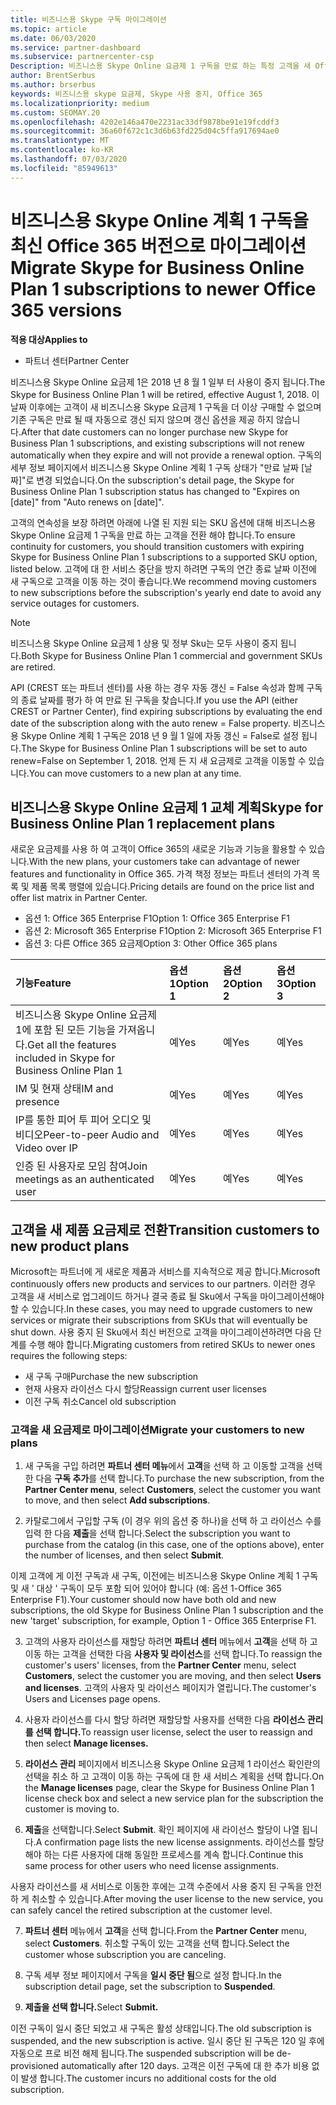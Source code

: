 ```yaml
---
title: 비즈니스용 Skype 구독 마이그레이션
ms.topic: article
ms.date: 06/03/2020
ms.service: partner-dashboard
ms.subservice: partnercenter-csp
Description: 비즈니스용 Skype Online 요금제 1 구독을 만료 하는 특정 고객을 새 Office 365 버전으로 마이그레이션하는 방법 및 시기에 대해 알아봅니다.
author: BrentSerbus
ms.author: brserbus
keywords: 비즈니스용 skype 요금제, Skype 사용 중지, Office 365
ms.localizationpriority: medium
ms.custom: SEOMAY.20
ms.openlocfilehash: 4202e146a470e2231ac33df9878be91e19fcddf3
ms.sourcegitcommit: 36a60f672c1c3d6b63fd225d04c5ffa917694ae0
ms.translationtype: MT
ms.contentlocale: ko-KR
ms.lasthandoff: 07/03/2020
ms.locfileid: "85949613"
---
```

# <a name="migrate-skype-for-business-online-plan-1-subscriptions-to-newer-office-365-versions"></a><span data-ttu-id="d2fb9-104">비즈니스용 Skype Online 계획 1 구독을 최신 Office 365 버전으로 마이그레이션</span><span class="sxs-lookup"><span data-stu-id="d2fb9-104">Migrate Skype for Business Online Plan 1 subscriptions to newer Office 365 versions</span></span>

<span data-ttu-id="d2fb9-105">**적용 대상**</span><span class="sxs-lookup"><span data-stu-id="d2fb9-105">**Applies to**</span></span>

- <span data-ttu-id="d2fb9-106">파트너 센터</span><span class="sxs-lookup"><span data-stu-id="d2fb9-106">Partner Center</span></span>

<span data-ttu-id="d2fb9-107">비즈니스용 Skype Online 요금제 1은 2018 년 8 월 1 일부 터 사용이 중지 됩니다.</span><span class="sxs-lookup"><span data-stu-id="d2fb9-107">The Skype for Business Online Plan 1 will be retired, effective August 1, 2018.</span></span> <span data-ttu-id="d2fb9-108">이 날짜 이후에는 고객이 새 비즈니스용 Skype 요금제 1 구독을 더 이상 구매할 수 없으며 기존 구독은 만료 될 때 자동으로 갱신 되지 않으며 갱신 옵션을 제공 하지 않습니다.</span><span class="sxs-lookup"><span data-stu-id="d2fb9-108">After that date customers can no longer purchase new Skype for Business Plan 1 subscriptions, and existing subscriptions will not renew automatically when they expire and will not provide a renewal option.</span></span> <span data-ttu-id="d2fb9-109">구독의 세부 정보 페이지에서 비즈니스용 Skype Online 계획 1 구독 상태가 "만료 날짜 [날짜]"로 변경 되었습니다.</span><span class="sxs-lookup"><span data-stu-id="d2fb9-109">On the subscription's detail page, the Skype for Business Online Plan 1 subscription status has changed to "Expires on [date]" from "Auto renews on [date]".</span></span>  

<span data-ttu-id="d2fb9-110">고객의 연속성을 보장 하려면 아래에 나열 된 지원 되는 SKU 옵션에 대해 비즈니스용 Skype Online 요금제 1 구독을 만료 하는 고객을 전환 해야 합니다.</span><span class="sxs-lookup"><span data-stu-id="d2fb9-110">To ensure continuity for customers, you should transition customers with expiring Skype for Business Online Plan 1 subscriptions to a supported SKU option, listed below.</span></span> <span data-ttu-id="d2fb9-111">고객에 대 한 서비스 중단을 방지 하려면 구독의 연간 종료 날짜 이전에 새 구독으로 고객을 이동 하는 것이 좋습니다.</span><span class="sxs-lookup"><span data-stu-id="d2fb9-111">We recommend moving customers to new subscriptions before the subscription's yearly end date to avoid any service outages for customers.</span></span> 

>[!NOTE]
><span data-ttu-id="d2fb9-112">비즈니스용 Skype Online 요금제 1 상용 및 정부 Sku는 모두 사용이 중지 됩니다.</span><span class="sxs-lookup"><span data-stu-id="d2fb9-112">Both Skype for Business Online Plan 1 commercial and government SKUs are retired.</span></span>

<span data-ttu-id="d2fb9-113">API (CREST 또는 파트너 센터)를 사용 하는 경우 자동 갱신 = False 속성과 함께 구독의 종료 날짜를 평가 하 여 만료 된 구독을 찾습니다.</span><span class="sxs-lookup"><span data-stu-id="d2fb9-113">If you use the API (either CREST or Partner Center), find expiring subscriptions by evaluating the end date of the subscription along with the auto renew = False property.</span></span> <span data-ttu-id="d2fb9-114">비즈니스용 Skype Online 계획 1 구독은 2018 년 9 월 1 일에 자동 갱신 = False로 설정 됩니다.</span><span class="sxs-lookup"><span data-stu-id="d2fb9-114">The Skype for Business Online Plan 1 subscriptions will be set to auto renew=False on September 1, 2018.</span></span> <span data-ttu-id="d2fb9-115">언제 든 지 새 요금제로 고객을 이동할 수 있습니다.</span><span class="sxs-lookup"><span data-stu-id="d2fb9-115">You can move customers to a new plan at any time.</span></span> 

## <a name="skype-for-business-online-plan-1-replacement-plans"></a><span data-ttu-id="d2fb9-116">비즈니스용 Skype Online 요금제 1 교체 계획</span><span class="sxs-lookup"><span data-stu-id="d2fb9-116">Skype for Business Online Plan 1 replacement plans</span></span>

<span data-ttu-id="d2fb9-117">새로운 요금제를 사용 하 여 고객이 Office 365의 새로운 기능과 기능을 활용할 수 있습니다.</span><span class="sxs-lookup"><span data-stu-id="d2fb9-117">With the new plans, your customers take can advantage of newer features and functionality in Office 365.</span></span> <span data-ttu-id="d2fb9-118">가격 책정 정보는 파트너 센터의 가격 목록 및 제품 목록 행렬에 있습니다.</span><span class="sxs-lookup"><span data-stu-id="d2fb9-118">Pricing details are found on the price list and offer list matrix in Partner Center.</span></span> 

- <span data-ttu-id="d2fb9-119">옵션 1: Office 365 Enterprise F1</span><span class="sxs-lookup"><span data-stu-id="d2fb9-119">Option 1: Office 365 Enterprise F1</span></span>
- <span data-ttu-id="d2fb9-120">옵션 2: Microsoft 365 Enterprise F1</span><span class="sxs-lookup"><span data-stu-id="d2fb9-120">Option 2: Microsoft 365 Enterprise F1</span></span>
- <span data-ttu-id="d2fb9-121">옵션 3: 다른 Office 365 요금제</span><span class="sxs-lookup"><span data-stu-id="d2fb9-121">Option 3: Other Office 365 plans</span></span>

|<span data-ttu-id="d2fb9-122">**기능**</span><span class="sxs-lookup"><span data-stu-id="d2fb9-122">**Feature**</span></span>    |<span data-ttu-id="d2fb9-123">**옵션 1**</span><span class="sxs-lookup"><span data-stu-id="d2fb9-123">**Option 1**</span></span>   |<span data-ttu-id="d2fb9-124">**옵션 2**</span><span class="sxs-lookup"><span data-stu-id="d2fb9-124">**Option 2**</span></span>   |<span data-ttu-id="d2fb9-125">**옵션 3**</span><span class="sxs-lookup"><span data-stu-id="d2fb9-125">**Option 3**</span></span>   |
|:-----------------|:-----------------|:-------------|:------------|
|<span data-ttu-id="d2fb9-126">비즈니스용 Skype Online 요금제 1에 포함 된 모든 기능을 가져옵니다.</span><span class="sxs-lookup"><span data-stu-id="d2fb9-126">Get all the features included in Skype for Business Online Plan 1</span></span>|<span data-ttu-id="d2fb9-127">예</span><span class="sxs-lookup"><span data-stu-id="d2fb9-127">Yes</span></span>   |<span data-ttu-id="d2fb9-128">예</span><span class="sxs-lookup"><span data-stu-id="d2fb9-128">Yes</span></span>   |<span data-ttu-id="d2fb9-129">예</span><span class="sxs-lookup"><span data-stu-id="d2fb9-129">Yes</span></span>   |
|<span data-ttu-id="d2fb9-130">IM 및 현재 상태</span><span class="sxs-lookup"><span data-stu-id="d2fb9-130">IM and presence</span></span> |<span data-ttu-id="d2fb9-131">예</span><span class="sxs-lookup"><span data-stu-id="d2fb9-131">Yes</span></span>   |<span data-ttu-id="d2fb9-132">예</span><span class="sxs-lookup"><span data-stu-id="d2fb9-132">Yes</span></span>   |<span data-ttu-id="d2fb9-133">예</span><span class="sxs-lookup"><span data-stu-id="d2fb9-133">Yes</span></span>   |
|<span data-ttu-id="d2fb9-134">IP를 통한 피어 투 피어 오디오 및 비디오</span><span class="sxs-lookup"><span data-stu-id="d2fb9-134">Peer-to-peer Audio and Video over IP</span></span>|<span data-ttu-id="d2fb9-135">예</span><span class="sxs-lookup"><span data-stu-id="d2fb9-135">Yes</span></span>   |<span data-ttu-id="d2fb9-136">예</span><span class="sxs-lookup"><span data-stu-id="d2fb9-136">Yes</span></span>   |<span data-ttu-id="d2fb9-137">예</span><span class="sxs-lookup"><span data-stu-id="d2fb9-137">Yes</span></span>   
|<span data-ttu-id="d2fb9-138">인증 된 사용자로 모임 참여</span><span class="sxs-lookup"><span data-stu-id="d2fb9-138">Join meetings as an authenticated user</span></span>| <span data-ttu-id="d2fb9-139">예</span><span class="sxs-lookup"><span data-stu-id="d2fb9-139">Yes</span></span>   |<span data-ttu-id="d2fb9-140">예</span><span class="sxs-lookup"><span data-stu-id="d2fb9-140">Yes</span></span>   |<span data-ttu-id="d2fb9-141">예</span><span class="sxs-lookup"><span data-stu-id="d2fb9-141">Yes</span></span>   |

## <a name="transition-customers-to-new-product-plans"></a><span data-ttu-id="d2fb9-142">고객을 새 제품 요금제로 전환</span><span class="sxs-lookup"><span data-stu-id="d2fb9-142">Transition customers to new product plans</span></span>

<span data-ttu-id="d2fb9-143">Microsoft는 파트너에 게 새로운 제품과 서비스를 지속적으로 제공 합니다.</span><span class="sxs-lookup"><span data-stu-id="d2fb9-143">Microsoft continuously offers new products and services to our partners.</span></span> <span data-ttu-id="d2fb9-144">이러한 경우 고객을 새 서비스로 업그레이드 하거나 결국 종료 될 Sku에서 구독을 마이그레이션해야 할 수 있습니다.</span><span class="sxs-lookup"><span data-stu-id="d2fb9-144">In these cases, you may need to upgrade customers to new services or migrate their subscriptions from SKUs that will eventually be shut down.</span></span> <span data-ttu-id="d2fb9-145">사용 중지 된 Sku에서 최신 버전으로 고객을 마이그레이션하려면 다음 단계를 수행 해야 합니다.</span><span class="sxs-lookup"><span data-stu-id="d2fb9-145">Migrating customers from retired SKUs to newer ones requires the following steps:</span></span>

- <span data-ttu-id="d2fb9-146">새 구독 구매</span><span class="sxs-lookup"><span data-stu-id="d2fb9-146">Purchase the new subscription</span></span>
- <span data-ttu-id="d2fb9-147">현재 사용자 라이선스 다시 할당</span><span class="sxs-lookup"><span data-stu-id="d2fb9-147">Reassign current user licenses</span></span>
- <span data-ttu-id="d2fb9-148">이전 구독 취소</span><span class="sxs-lookup"><span data-stu-id="d2fb9-148">Cancel old subscription</span></span>

### <a name="migrate-your-customers-to-new-plans"></a><span data-ttu-id="d2fb9-149">고객을 새 요금제로 마이그레이션</span><span class="sxs-lookup"><span data-stu-id="d2fb9-149">Migrate your customers to new plans</span></span>

1. <span data-ttu-id="d2fb9-150">새 구독을 구입 하려면 **파트너 센터 메뉴**에서 **고객**을 선택 하 고 이동할 고객을 선택한 다음 **구독 추가**를 선택 합니다.</span><span class="sxs-lookup"><span data-stu-id="d2fb9-150">To purchase the new subscription, from the **Partner Center menu**, select **Customers**, select the customer you want to move, and then select **Add subscriptions**.</span></span>

2. <span data-ttu-id="d2fb9-151">카탈로그에서 구입할 구독 (이 경우 위의 옵션 중 하나)을 선택 하 고 라이선스 수를 입력 한 다음 **제출**을 선택 합니다.</span><span class="sxs-lookup"><span data-stu-id="d2fb9-151">Select the subscription you want to purchase from the catalog (in this case, one of the options above), enter the number of licenses, and then select **Submit**.</span></span> 

<span data-ttu-id="d2fb9-152">이제 고객에 게 이전 구독과 새 구독, 이전에는 비즈니스용 Skype Online 계획 1 구독 및 새 ' 대상 ' 구독이 모두 포함 되어 있어야 합니다 (예: 옵션 1-Office 365 Enterprise F1).</span><span class="sxs-lookup"><span data-stu-id="d2fb9-152">Your customer should now have both old and new subscriptions, the old Skype for Business Online Plan 1  subscription and the new 'target' subscription, for example, Option 1 - Office 365 Enterprise F1.</span></span>

3. <span data-ttu-id="d2fb9-153">고객의 사용자 라이선스를 재할당 하려면 **파트너 센터** 메뉴에서 **고객**을 선택 하 고 이동 하는 고객을 선택한 다음 **사용자 및 라이선스**를 선택 합니다.</span><span class="sxs-lookup"><span data-stu-id="d2fb9-153">To reassign the customer's users' licenses, from the **Partner Center** menu, select **Customers**, select the customer you are moving, and then select **Users and licenses**.</span></span> <span data-ttu-id="d2fb9-154">고객의 사용자 및 라이선스 페이지가 열립니다.</span><span class="sxs-lookup"><span data-stu-id="d2fb9-154">The customer's Users and Licenses page opens.</span></span>

4. <span data-ttu-id="d2fb9-155">사용자 라이선스를 다시 할당 하려면 재할당할 사용자를 선택한 다음 **라이선스 관리를 선택 합니다.**</span><span class="sxs-lookup"><span data-stu-id="d2fb9-155">To reassign user license, select the user to reassign and then select **Manage licenses.**</span></span>

5. <span data-ttu-id="d2fb9-156">**라이선스 관리** 페이지에서 비즈니스용 Skype Online 요금제 1 라이선스 확인란의 선택을 취소 하 고 고객이 이동 하는 구독에 대 한 새 서비스 계획을 선택 합니다.</span><span class="sxs-lookup"><span data-stu-id="d2fb9-156">On the **Manage licenses** page, clear the Skype for Business Online Plan 1 license check box and select a new service plan for the subscription the customer is moving to.</span></span>

6. <span data-ttu-id="d2fb9-157">**제출**을 선택합니다.</span><span class="sxs-lookup"><span data-stu-id="d2fb9-157">Select **Submit**.</span></span> <span data-ttu-id="d2fb9-158">확인 페이지에 새 라이선스 할당이 나열 됩니다.</span><span class="sxs-lookup"><span data-stu-id="d2fb9-158">A confirmation page lists the new license assignments.</span></span> <span data-ttu-id="d2fb9-159">라이선스를 할당 해야 하는 다른 사용자에 대해 동일한 프로세스를 계속 합니다.</span><span class="sxs-lookup"><span data-stu-id="d2fb9-159">Continue this same process for other users who need license assignments.</span></span>

<span data-ttu-id="d2fb9-160">사용자 라이선스를 새 서비스로 이동한 후에는 고객 수준에서 사용 중지 된 구독을 안전 하 게 취소할 수 있습니다.</span><span class="sxs-lookup"><span data-stu-id="d2fb9-160">After moving the user license to the new service, you can safely cancel the retired subscription at the customer level.</span></span>

7. <span data-ttu-id="d2fb9-161">**파트너 센터** 메뉴에서 **고객**을 선택 합니다.</span><span class="sxs-lookup"><span data-stu-id="d2fb9-161">From the **Partner Center** menu, select **Customers**.</span></span> <span data-ttu-id="d2fb9-162">취소할 구독이 있는 고객을 선택 합니다.</span><span class="sxs-lookup"><span data-stu-id="d2fb9-162">Select the customer whose subscription you are canceling.</span></span>

8. <span data-ttu-id="d2fb9-163">구독 세부 정보 페이지에서 구독을 **일시 중단 됨**으로 설정 합니다.</span><span class="sxs-lookup"><span data-stu-id="d2fb9-163">In the subscription detail page, set the subscription to **Suspended**.</span></span>

9. <span data-ttu-id="d2fb9-164">**제출을 선택 합니다.**</span><span class="sxs-lookup"><span data-stu-id="d2fb9-164">Select **Submit.**</span></span>

<span data-ttu-id="d2fb9-165">이전 구독이 일시 중단 되었고 새 구독은 활성 상태입니다.</span><span class="sxs-lookup"><span data-stu-id="d2fb9-165">The old subscription is suspended, and the new subscription is active.</span></span> <span data-ttu-id="d2fb9-166">일시 중단 된 구독은 120 일 후에 자동으로 프로 비전 해제 됩니다.</span><span class="sxs-lookup"><span data-stu-id="d2fb9-166">The suspended subscription will be de-provisioned automatically after 120 days.</span></span> <span data-ttu-id="d2fb9-167">고객은 이전 구독에 대 한 추가 비용 없이 발생 합니다.</span><span class="sxs-lookup"><span data-stu-id="d2fb9-167">The customer incurs no additional costs for the old subscription.</span></span>

